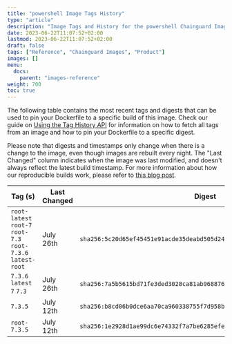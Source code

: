```yaml
---
title: "powershell Image Tags History"
type: "article"
description: "Image Tags and History for the powershell Chainguard Image"
date: 2023-06-22T11:07:52+02:00
lastmod: 2023-06-22T11:07:52+02:00
draft: false
tags: ["Reference", "Chainguard Images", "Product"]
images: []
menu:
  docs:
    parent: "images-reference"
weight: 700
toc: true
---
```


The following table contains the most recent tags and digests that can be used to pin your Dockerfile to a specific build of this image. Check our guide on [Using the Tag History API](/chainguard/chainguard-images/using-the-tag-history-api/) for information on how to fetch all tags from an image and how to pin your Dockerfile to a specific digest.

Please note that digests and timestamps only change when there is a change to the image, even though images are rebuilt every night. The "Last Changed" column indicates when the image was last modified, and doesn't always reflect the latest build timestamp. For more information about how our reproducible builds work, please refer to [this blog post](https://www.chainguard.dev/unchained/reproducing-chainguards-reproducible-image-builds).

| Tag (s)                                                       | Last Changed | Digest                                                                    |
|---------------------------------------------------------------|--------------|---------------------------------------------------------------------------|
|  `root-latest` `root-7` `root-7.3` `root-7.3.6` `latest-root` | July 26th    | `sha256:5c20d65ef45451e91acde35deabd505d246a5746e1ded4dfb3d7adc2901cee54` |
|  `7.3.6` `latest` `7` `7.3`                                   | July 26th    | `sha256:7a5b5615bd71fe3ded3028ca81ab9688761e48ecd8d5bdec94af7a3d69f84844` |
|  `7.3.5`                                                      | July 12th    | `sha256:b8cd06b0dce6aa70ca960338755f7d958bbb1e769af9ff7c6a7f81ff3ccec18c` |
|  `root-7.3.5`                                                 | July 12th    | `sha256:1e2928d1ae99dc6e74332f7a7be6285efe6fef1049c6c2d314272a971fd7bc9f` |

